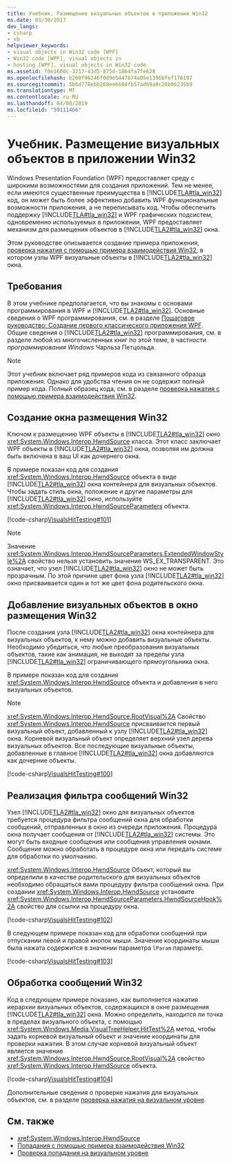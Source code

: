 ```yaml
---
title: Учебник. Размещение визуальных объектов в приложении Win32
ms.date: 03/30/2017
dev_langs:
- csharp
- vb
helpviewer_keywords:
- visual objects in Win32 code [WPF]
- Win32 code [WPF], visual objects in
- hosting [WPF], visual objects in Win32 code
ms.assetid: f0e1600c-3217-43d5-875d-1864fa7fe628
ms.openlocfilehash: b260f96246f0d9e5447b74a05e1396bfef176197
ms.sourcegitcommit: 5b6d778ebb269ee6684fb57ad69a8c28b06235b9
ms.translationtype: MT
ms.contentlocale: ru-RU
ms.lasthandoff: 04/08/2019
ms.locfileid: "59111466"
---
```

# <a name="tutorial-hosting-visual-objects-in-a-win32-application"></a>Учебник. Размещение визуальных объектов в приложении Win32
Windows Presentation Foundation (WPF) предоставляет среду с широкими возможностями для создания приложений. Тем не менее, если имеются существенные преимущества в [!INCLUDE[TLA#tla_win32](../../../../includes/tlasharptla-win32-md.md)] код, он может быть более эффективно добавить WPF функциональные возможности приложения, а не переписывать код. Чтобы обеспечить поддержку [!INCLUDE[TLA#tla_win32](../../../../includes/tlasharptla-win32-md.md)] и WPF графических подсистем, одновременно используемых в приложении, WPF предоставляет механизм для размещения объектов в [!INCLUDE[TLA2#tla_win32](../../../../includes/tla2sharptla-win32-md.md)] окна.  
  
 Этом руководстве описывается создание примера приложения, [проверка нажатия с помощью примера взаимодействия Win32](https://go.microsoft.com/fwlink/?LinkID=159995), в котором узлы WPF визуальные объекты в [!INCLUDE[TLA2#tla_win32](../../../../includes/tla2sharptla-win32-md.md)] окна.  

<a name="requirements"></a>   
## <a name="requirements"></a>Требования  
 В этом учебнике предполагается, что вы знакомы с основами программирования в WPF и [!INCLUDE[TLA2#tla_win32](../../../../includes/tla2sharptla-win32-md.md)]. Основные сведения о WPF программирования, см. в разделе [Пошаговое руководство: Создание первого классического приложения WPF](../getting-started/walkthrough-my-first-wpf-desktop-application.md). Общие сведения о [!INCLUDE[TLA2#tla_win32](../../../../includes/tla2sharptla-win32-md.md)] программирования, см. в разделе любой из многочисленных книг по этой теме, в частности *программирования Windows* Чарльза Петцольда.  
  
> [!NOTE]
>  Этот учебник включает ряд примеров кода из связанного образца приложения. Однако для удобства чтения он не содержит полный пример кода. Полный образец кода, см. в разделе [проверка нажатия с помощью примера взаимодействия Win32](https://go.microsoft.com/fwlink/?LinkID=159995).  
  
<a name="creating_the_host_win32_window"></a>   
## <a name="creating-the-host-win32-window"></a>Создание окна размещения Win32  
 Ключом к размещению WPF объекты в [!INCLUDE[TLA2#tla_win32](../../../../includes/tla2sharptla-win32-md.md)] окно <xref:System.Windows.Interop.HwndSource> класса. Этот класс заключает WPF объекты в [!INCLUDE[TLA2#tla_win32](../../../../includes/tla2sharptla-win32-md.md)] окна, позволяя им должна быть включена в ваш UI  как дочернего окна.  
  
 В примере показан код для создания <xref:System.Windows.Interop.HwndSource> объекта в виде [!INCLUDE[TLA2#tla_win32](../../../../includes/tla2sharptla-win32-md.md)] окна контейнера для визуальных объектов. Чтобы задать стиль окна, положение и другие параметры для [!INCLUDE[TLA2#tla_win32](../../../../includes/tla2sharptla-win32-md.md)] окно, используйте <xref:System.Windows.Interop.HwndSourceParameters> объекта.  
  
 [!code-csharp[VisualsHitTesting#101](~/samples/snippets/csharp/VS_Snippets_Wpf/VisualsHitTesting/CSharp/MyWindow.cs#101)]
   
  
> [!NOTE]
>  Значение <xref:System.Windows.Interop.HwndSourceParameters.ExtendedWindowStyle%2A> свойство нельзя установить значение WS_EX_TRANSPARENT. Это означает, что узел [!INCLUDE[TLA2#tla_win32](../../../../includes/tla2sharptla-win32-md.md)] окно не может быть прозрачным. По этой причине цвет фона узла [!INCLUDE[TLA2#tla_win32](../../../../includes/tla2sharptla-win32-md.md)] окно присваивается один и тот же цвет фона родительского окна.  
  
<a name="adding_visual_objects_to_the_host_win32_window"></a>   
## <a name="adding-visual-objects-to-the-host-win32-window"></a>Добавление визуальных объектов в окно размещения Win32  
 После создания узла [!INCLUDE[TLA2#tla_win32](../../../../includes/tla2sharptla-win32-md.md)] окна контейнера для визуальных объектов, к нему можно добавить визуальные объекты. Необходимо убедиться, что любые преобразования визуальных объектов, такие как анимация, не выходят за пределы узла [!INCLUDE[TLA2#tla_win32](../../../../includes/tla2sharptla-win32-md.md)] ограничивающего прямоугольника окна.  
  
 В примере показан код для создания <xref:System.Windows.Interop.HwndSource> объекта и добавления в него визуальных объектов.  
  
> [!NOTE]
>  <xref:System.Windows.Interop.HwndSource.RootVisual%2A> Свойство <xref:System.Windows.Interop.HwndSource> присваивается первый визуальный объект, добавленный к узлу [!INCLUDE[TLA2#tla_win32](../../../../includes/tla2sharptla-win32-md.md)] окна. Корневой визуальный объект определяет верхний узел дерева визуальных объектов. Все последующие визуальные объекты, добавленные в главное [!INCLUDE[TLA2#tla_win32](../../../../includes/tla2sharptla-win32-md.md)] окна добавляются как дочерние объекты.  
  
 [!code-csharp[VisualsHitTesting#100](~/samples/snippets/csharp/VS_Snippets_Wpf/VisualsHitTesting/CSharp/MyWindow.cs#100)]
   
  
<a name="implementing_the_win32_message_filter"></a>   
## <a name="implementing-the-win32-message-filter"></a>Реализация фильтра сообщений Win32  
 Узел [!INCLUDE[TLA2#tla_win32](../../../../includes/tla2sharptla-win32-md.md)] окно для визуальных объектов требуется процедура фильтра сообщений окна для обработки сообщений, отправленных в окно из очереди приложения. Процедура окна получает сообщения от [!INCLUDE[TLA2#tla_win32](../../../../includes/tla2sharptla-win32-md.md)] системы. Это могут быть входные сообщения или сообщения управления окнами. Сообщение можно обработать в процедуре окна или передать системе для обработки по умолчанию.  
  
 <xref:System.Windows.Interop.HwndSource> Объект, который вы определили в качестве родительского для визуальных объектов необходимо обращаться вами процедуру фильтра сообщений окна. При создании <xref:System.Windows.Interop.HwndSource> установите <xref:System.Windows.Interop.HwndSourceParameters.HwndSourceHook%2A> свойство для ссылки на процедуру окна.  
  
 [!code-csharp[VisualsHitTesting#102](~/samples/snippets/csharp/VS_Snippets_Wpf/VisualsHitTesting/CSharp/MyWindow.cs#102)]
   
  
 В следующем примере показан код для обработки сообщений при отпускании левой и правой кнопок мыши. Значение координаты мыши была нажата содержится в значении параметра `lParam` параметр.  
  
 [!code-csharp[VisualsHitTesting#103](~/samples/snippets/csharp/VS_Snippets_Wpf/VisualsHitTesting/CSharp/MyWindow.cs#103)]
   
  
<a name="processing_the_win32_messages"></a>   
## <a name="processing-the-win32-messages"></a>Обработка сообщений Win32  
 Код в следующем примере показано, как выполняется нажатия иерархии визуальных объектов, содержащихся в окне размещения [!INCLUDE[TLA2#tla_win32](../../../../includes/tla2sharptla-win32-md.md)] окна. Можно определить, находится ли точка в пределах визуального объекта, с помощью <xref:System.Windows.Media.VisualTreeHelper.HitTest%2A> метод, чтобы задать корневой визуальный объект и значение координаты для проверки нажатия. В этом случае корневой визуальный объект является значение <xref:System.Windows.Interop.HwndSource.RootVisual%2A> свойство <xref:System.Windows.Interop.HwndSource> объекта.  
  
 [!code-csharp[VisualsHitTesting#104](~/samples/snippets/csharp/VS_Snippets_Wpf/VisualsHitTesting/CSharp/MyCircle.cs#104)]
   
  
 Дополнительные сведения о проверке нажатия для визуальных объектов, см. в разделе [проверка нажатия на визуальном уровне](hit-testing-in-the-visual-layer.md).  
  
## <a name="see-also"></a>См. также

- <xref:System.Windows.Interop.HwndSource>
- [Попадания с помощью примера взаимодействия Win32](https://go.microsoft.com/fwlink/?LinkID=159995)
- [Проверка попадания на визуальном уровне](hit-testing-in-the-visual-layer.md)
